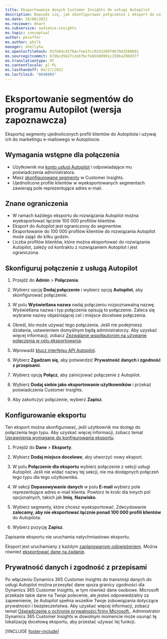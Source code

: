 ```yaml
---
title: Eksportowanie danych Customer Insights do usługi Autopilot
description: Dowiedz się, jak skonfigurować połączenie i eksport do usługi Autopilot.
ms.date: 10/08/2021
ms.reviewer: mhart
ms.subservice: audience-insights
ms.topic: conceptual
author: pkieffer
ms.author: philk
manager: shellyha
ms.openlocfilehash: 01fb04cd1f0acfee1fcc9243269f967942580891
ms.sourcegitcommit: b7dbcd5627c2ebfbcfe65589991c159ba290d377
ms.translationtype: HT
ms.contentlocale: pl-PL
ms.lasthandoff: 04/27/2022
ms.locfileid: "8646965"
---
```

# <a name="export-segments-to-autopilot-preview"></a>Eksportowanie segmentów do programu Autopilot (wersja zapoznawcza)

Eksportuj segmenty ujednoliconych profili klientów do Autopilota i używaj ich do marketingu e-mailowego w Autopilocie. 

## <a name="prerequisites-for-a-connection"></a>Wymagania wstępne dla połączenia

-   Użytkownik ma [konto usługi Autopilot](https://www.autopilothq.com/) i odpowiadające mu poświadczenia administratora.
-   Masz [skonfigurowane segmenty](segments.md) w Customer Insights.
-   Ujednolicone profile klientów w wyeksportowanych segmentach zawierają pole reprezentujące adres e-mail.

## <a name="known-limitations"></a>Znane ograniczenia

- W ramach każdego eksportu do rozwiązania Autopilot można wyeksportować łącznie 100 000 profilów klientów.
- Eksport do Autopilot jest ograniczony do segmentów.
- Eksportowanie do 100 000 profilów klientów do rozwiązania Autopilot może zająć do kilku godzin. 
- Liczba profilów klientów, które można eksportować do rozwiązania Autopilot, zależy od kontraktu z rozwiązaniem Autopilot i jest ograniczona.

## <a name="set-up-connection-to-autopilot"></a>Skonfiguruj połączenie z usługą Autopilot

1. Przejdź do **Admin** > **Połączenia**.

1. Wybierz opcję **Dodaj połączenie** i wybierz opcję **Autopilot**, aby skonfigurować połączenie.

1. W polu **Wyświetlana nazwa** nadaj połączeniu rozpoznawalną nazwę. Wyświetlana nazwa i typ połączenia opisują to połączenie. Zaleca się wybranie nazwy objaśniającej cel i miejsce docelowe połączenia.

1. Określ, kto może używać tego połączenia. Jeśli nie podejmiesz działania, ustawieniem domyślnym będą administratorzy. Aby uzyskać więcej informacji, zobacz [Zezwalanie współautorom na używanie połączenia w celu eksportowania](connections.md#allow-contributors-to-use-a-connection-for-exports).

1. Wprowadź [klucz interfejsu API Autopilot](https://autopilot.docs.apiary.io/#).

1. Wybierz **Zgadzam się**, aby potwierdzić **Prywatność danych i zgodność z przepisami**.

1. Wybierz opcję **Połącz**, aby zainicjować połączenie z Autopilot.

1. Wybierz **Dodaj siebie jako eksportowanie użytkowników** i przekaż poświadczenia Customer Insights.

1. Aby zakończyć połączenie, wybierz **Zapisz**.

## <a name="configure-an-export"></a>Konfigurowanie eksportu

Ten eksport można skonfigurować, jeśli użytkownik ma dostęp do połączenia tego typu. Aby uzyskać więcej informacji, zobacz temat [Uprawnienia wymagane do konfigurowania eksportu](export-destinations.md#set-up-a-new-export).

1. Przejdź do **Dane** > **Eksporty**.

1. Wybierz **Dodaj miejsce docelowe**, aby utworzyć nowy eksport.

1. W polu **Połączenie dla eksportu** wybierz połączenie z sekcji usługi Autopilot. Jeśli nie widać nazwy tej sekcji, nie ma dostępnych połączeń tego typu dla tego użytkownika.

1. W sekcji **Dopasowywanie danych** w polu **E-mail** wybierz pole reprezentujące adres e-mail klienta. Powtórz te kroki dla innych pól opcjonalnych, takich jak **Imię**, **Nazwisko**.

1. Wybierz segmenty, które chcesz wyeksportować. Zdecydowanie **zalecamy, aby nie eksportować łącznie ponad 100 000 profili klientów** do Autopilota. 

1. Wybierz pozycję **Zapisz**.

Zapisanie eksportu nie uruchamia natychmiastowo eksportu.

Eksport jest uruchamiany z każdym [zaplanowanym odświeżeniem](system.md#schedule-tab). Można również [eksportować dane na żądanie](export-destinations.md#run-exports-on-demand). 

## <a name="data-privacy-and-compliance"></a>Prywatność danych i zgodność z przepisami

Po włączeniu Dynamics 365 Customer Insights do transmisji danych do usługi Autopilot można przesyłać dane spoza granicy zgodności dla Dynamics 365 Customer Insights, w tym również dane osobowe. Microsoft przekaże takie dane na Twoje polecenie, ale jesteś odpowiedzialny za zapewnienie, że Autopilot spełnia wszelkie Twoje zobowiązania dotyczące prywatności i bezpieczeństwa. Aby uzyskać więcej informacji, zobacz temat [Oświadczenie o ochronie prywatności firmy Microsoft.](https://go.microsoft.com/fwlink/?linkid=396732).
Administrator Dynamics 365 Customer Insights w dowolnym momencie może usunąć tę lokalizację docelową eksportu, aby przestać używać tej funkcji.


[!INCLUDE [footer-include](includes/footer-banner.md)]
